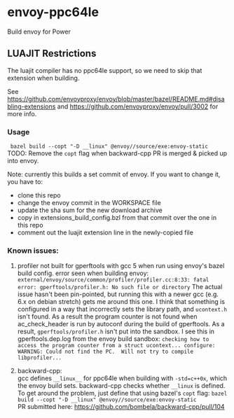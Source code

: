 # envoy-ppc64le
Build envoy for Power

##  LUAJIT Restrictions
The luajit compiler has no ppc64le support, so we need to skip that extension when building.

See https://github.com/envoyproxy/envoy/blob/master/bazel/README.md#disabling-extensions
and https://github.com/envoyproxy/envoy/pull/3002 for more info.

### Usage
` bazel build --copt "-D __linux" @envoy//source/exe:envoy-static`  
TODO: Remove the `copt` flag when backward-cpp PR is merged & picked up into envoy.

Note: currently this builds a set commit of envoy. If you want to change it, you have to:
- clone this repo
- change the envoy commit in the WORKSPACE file
- update the sha sum for the new download archive
- copy in extensions_build_config.bzl from that commit over the one in this repo
- comment out the luajit extension line in the newly-copied file

### Known issues:
1. profiler not built for gperftools with gcc 5 when run using envoy's bazel build config.
error seen when building envoy: `external/envoy/source/common/profiler/profiler.cc:8:33: fatal error: gperftools/profiler.h: No such file or directory`
The actual issue hasn't been pin-pointed, but running this with a newer gcc (e.g. 6.x on debian stretch) gets me around this one. I think that something is configured in a way that incorrectly sets the library path, and `ucontext.h` isn't found. As a result the program counter is not found when ac_check_header is run by autoconf during the build of gperftools. As a result, `gperftools/profiler.h` isn't put into the sandbox.
I see this in gperftools.dep.log from the envoy build sandbox: `checking how to access the program counter from a struct ucontext... configure: WARNING: Could not find the PC.  Will not try to compile libprofiler... `

2. backward-cpp:  
gcc defines `__linux__` for ppc64le when building with `-std=c++0x`, which the envoy build sets. backward-cpp checks whether `__linux` is defined.
To get around the problem, just define that using bazel's `copt` flag:
`bazel build --copt "-D __linux" @envoy//source/exe:envoy-static`  
PR submitted here: https://github.com/bombela/backward-cpp/pull/104

